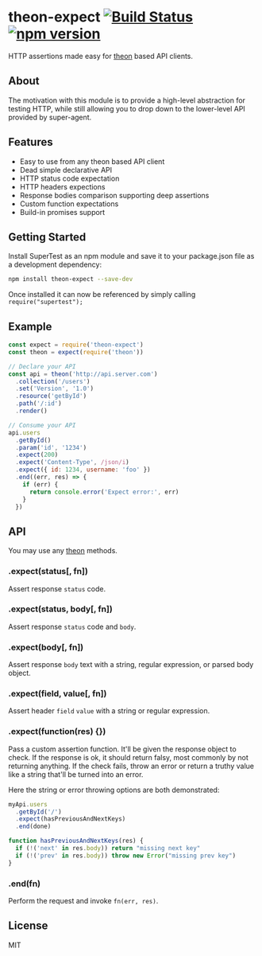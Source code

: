 # theon-expect [![Build Status](https://travis-ci.org/theonjs/expect.svg?branch=master)](https://travis-ci.org/theonjs/expect) [![npm version](https://badge.fury.io/js/theon-expect.svg)](https://www.npmjs.com/package/theon-expect)

HTTP assertions made easy for [theon](http://github.com/h2non/theon) based API clients.

## About

The motivation with this module is to provide a high-level abstraction for testing
HTTP, while still allowing you to drop down to the lower-level API provided by super-agent.

## Features

- Easy to use from any theon based API client
- Dead simple declarative API
- HTTP status code expectation
- HTTP headers expections
- Response bodies comparison supporting deep assertions
- Custom function expectations
- Build-in promises support

## Getting Started

Install SuperTest as an npm module and save it to your package.json file as a development dependency:
```bash
npm install theon-expect --save-dev
```

Once installed it can now be referenced by simply calling ```require("supertest");```

## Example

```js
const expect = require('theon-expect')
const theon = expect(require('theon'))

// Declare your API
const api = theon('http://api.server.com')
  .collection('/users')
  .set('Version', '1.0')
  .resource('getById')
  .path('/:id')
  .render()

// Consume your API
api.users
  .getById()
  .param('id', '1234')
  .expect(200)
  .expect('Content-Type', /json/i)
  .expect({ id: 1234, username: 'foo' })
  .end((err, res) => {
    if (err) {
      return console.error('Expect error:', err)
    }
  })
```

## API

You may use any [theon](http://github.com/h2non/theon) methods.

### .expect(status[, fn])

Assert response `status` code.

### .expect(status, body[, fn])

Assert response `status` code and `body`.

### .expect(body[, fn])

Assert response `body` text with a string, regular expression, or
parsed body object.

### .expect(field, value[, fn])

Assert header `field` `value` with a string or regular expression.

### .expect(function(res) {})

Pass a custom assertion function. It'll be given the response object to check. If the response is ok, it should return falsy, most commonly by not returning anything. If the check fails, throw an error or return a truthy value like a string that'll be turned into an error.

Here the string or error throwing options are both demonstrated:

```js
myApi.users
  .getById('/')
  .expect(hasPreviousAndNextKeys)
  .end(done)

function hasPreviousAndNextKeys(res) {
  if (!('next' in res.body)) return "missing next key"
  if (!('prev' in res.body)) throw new Error("missing prev key")
}
```

### .end(fn)

Perform the request and invoke `fn(err, res)`.

## License

MIT
